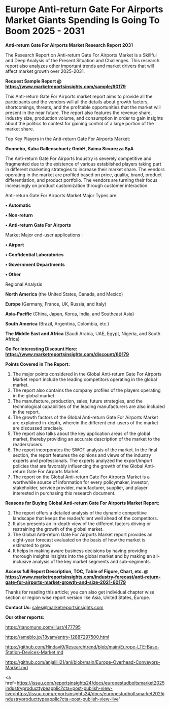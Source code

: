  # Europe Anti-return Gate For Airports Market Giants Spending Is Going To Boom 2025 - 2031

<strong>Anti-return Gate For Airports Market Research Report 2031</strong>

The Research Report on Anti-return Gate For Airports Market is a Skillful and Deep Analysis of the Present Situation and Challenges. This research report also analyzes other important trends and market drivers that will affect market growth over 2025-2031.

<strong>Request Sample Report @ <a href=https://www.marketreportsinsights.com/sample/60179>https://www.marketreportsinsights.com/sample/60179</a></strong>

This Anti-return Gate For Airports market report aims to provide all the participants and the vendors will all the details about growth factors, shortcomings, threats, and the profitable opportunities that the market will present in the near future. The report also features the revenue share, industry size, production volume, and consumption in order to gain insights about the politics to contest for gaining control of a large portion of the market share.

Top Key Players in the Anti-return Gate For Airports Market:

<strong>Gunnebo, Kaba Gallenschuetz GmbH, Saima Sicurezza SpA</strong>

The Anti-return Gate For Airports Industry is severely competitive and fragmented due to the existence of various established players taking part in different marketing strategies to increase their market share. The vendors operating in the market are profiled based on price, quality, brand, product differentiation, and product portfolio. The vendors are turning their focus increasingly on product customization through customer interaction.

Anti-return Gate For Airports Market Major Types are:

<strong>• Automatic

• Non-return

• Anti-return Gate For Airports</strong>

Market Major end-user applications :

<strong>• Airport

• Confidential Laboratories

• Government Departments

• Other</strong>

Regional Analysis

</u><strong><b>North America</b></strong> (the United States, Canada, and Mexico)

<strong><b>Europe </b></strong>(Germany, France, UK, Russia, and Italy)

<strong><b>Asia-Pacific</b></strong> (China, Japan, Korea, India, and Southeast Asia)

<strong><b>South America</b></strong> (Brazil, Argentina, Colombia, etc.)

<strong><b>The Middle East and Africa</b></strong> (Saudi Arabia, UAE, Egypt, Nigeria, and South Africa)

<strong>Go For Interesting Discount Here: <a href=https://www.marketreportsinsights.com/discount/60179>https://www.marketreportsinsights.com/discount/60179</a></strong>

<strong>Points Covered in The Report:</strong>
<ol>
  <li>The major points considered in the Global Anti-return Gate For Airports Market report include the leading competitors operating in the global market.</li>
  <li>The report also contains the company profiles of the players operating in the global market.</li>
  <li>The manufacture, production, sales, future strategies, and the technological capabilities of the leading manufacturers are also included in the report.</li>
  <li>The growth factors of the Global Anti-return Gate For Airports Market are explained in-depth, wherein the different end-users of the market are discussed precisely.</li>
  <li>The report also talks about the key application areas of the global market, thereby providing an accurate description of the market to the readers/users.</li>
  <li>The report incorporates the SWOT analysis of the market. In the final section, the report features the opinions and views of the industry experts and professionals. The experts analyzed the export/import policies that are favorably influencing the growth of the Global Anti-return Gate For Airports Market.</li>
  <li>The report on the Global Anti-return Gate For Airports Market is a worthwhile source of information for every policymaker, investor, stakeholder, service provider, manufacturer, supplier, and player interested in purchasing this research document.</li>
</ol>
<strong>Reasons for Buying Global Anti-return Gate For Airports Market Report:</strong>

<ol>
  <li>The report offers a detailed analysis of the dynamic competitive landscape that keeps the reader/client well ahead of the competitors.</li>
  <li>It also presents an in-depth view of the different factors driving or restraining the growth of the global market.</li>
  <li>The Global Anti-return Gate For Airports Market report provides an eight-year forecast evaluated on the basis of how the market is estimated to grow.</li>
  <li>It helps in making aware business decisions by having providing thorough insights insights into the global market and by making an all-inclusive analysis of the key market segments and sub-segments.</li>
</ol>
<strong>Access full Report Description, TOC, Table of Figure, Chart, etc. @ <a href=https://www.marketreportsinsights.com/industry-forecast/anti-return-gate-for-airports-market-growth-and-size-2021-60179>https://www.marketreportsinsights.com/industry-forecast/anti-return-gate-for-airports-market-growth-and-size-2021-60179</a></strong>


Thanks for reading this article; you can also get individual chapter wise section or region wise report version like Asia, United States, Europe.

<strong>Contact Us:</strong>
sales@marketreportsinsights.com

<strong>Our other reports:</strong>

<a href=https://tanomuno.com/illust/477795>https://tanomuno.com/illust/477795</a>

<a href=https://ameblo.jp/18yam/entry-12887297500.html>https://ameblo.jp/18yam/entry-12887297500.html</a>

<a href=https://github.com/Hindavi9/Researchtrend/blob/main/Europe-LTE-Base-Station-Devices-Market.md>https://github.com/Hindavi9/Researchtrend/blob/main/Europe-LTE-Base-Station-Devices-Market.md</a>

<a href=https://github.com/anjaliiii21/ani/blob/main/Europe-Overhead-Conveyors-Market.md>https://github.com/anjaliiii21/ani/blob/main/Europe-Overhead-Conveyors-Market.md</a>

<a href=https://issuu.com/reportsinsights24/docs/europestudboltsmarket2025industryproducttypeapplic?cta=post-publish-view-live>https://issuu.com/reportsinsights24/docs/europestudboltsmarket2025industryproducttypeapplic?cta=post-publish-view-live</a>"
